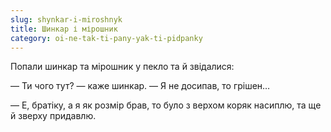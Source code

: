 ```yaml
---
slug: shynkar-i-miroshnyk
title: Шинкар і мірошник
category: oi-ne-tak-ti-pany-yak-ti-pidpanky
---
```

Попали шинкар та мірошник у пекло та й звідалися:

— Ти чого тут? — каже шинкар. — Я не досипав, то грішен…

— Е, братіку, а я як розмір брав, то було з верхом коряк насиплю, та ще й зверху придавлю.
